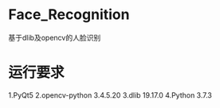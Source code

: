 # Face_Recognition
基于dlib及opencv的人脸识别

# 运行要求
  1.PyQt5
  2.opencv-python 3.4.5.20
  3.dlib 19.17.0
  4.Python 3.7.3
